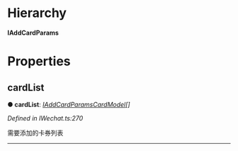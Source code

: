 

# Hierarchy

**IAddCardParams**

# Properties

<a id="cardlist"></a>

##  cardList

**● cardList**: *[IAddCardParamsCardModel](_iwechat_.iaddcardparamscardmodel.md)[]*

*Defined in IWechat.ts:270*

需要添加的卡券列表

___

